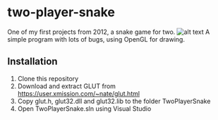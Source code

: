 # two-player-snake 
One of my first projects from 2012, a snake game for two.
![alt text](https://github.com/zetez/two-player-snake/blob/master/two-player-snake.png?raw=true)
A simple program with lots of bugs, using OpenGL for drawing.

## Installation
1. Clone this repository
2. Download and extract GLUT from https://user.xmission.com/~nate/glut.html
3. Copy glut.h, glut32.dll and glut32.lib to the folder TwoPlayerSnake
4. Open TwoPlayerSnake.sln using Visual Studio

